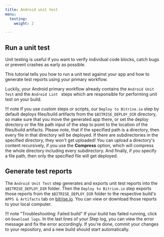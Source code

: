 ```yaml
---
title: Android unit test
menu:
  testing:
    weight: 2

---
```

## Run a unit test

Unit testing is useful if you want to verify individual code blocks, catch bugs or prevent crashes as early as possible.

This tutorial tells you how to run a unit test against your app and how to generate test reports using your primary workflow.

Luckily, your Android primary workflow already contains the `Android Unit Test` and the `Android Lint ` steps which are responsible for performing unit test on your build.

!!! note
    If you use custom steps or scripts, our `Deploy to Bitrise.io` step by default deploys files/build artifacts from the `$BITRISE_DEPLOY_DIR` directory, so make sure that you move the generated app there, or set the deploy directory or the file path input of the step to point to the location of the files/build artifacts. Please note, that if the specified path is a directory, then every file in that directory will be deployed. If there are subdirectories in the specified directory, they won't get uploaded! You can upload a directory's content recursively, if you use the **Compress** option, which will compress the whole directory including every subdirectory. And finally, if you specify a file path, then only the specified file will get deployed.

## Generate test reports

The `Android Unit Test` step generates and exports unit test reports into the `$BITRISE_DEPLOY_DIR` folder. Then the `Deploy to Bitrise.io` step exports those reports from the `$BITRISE_DEPLOY_DIR` folder to the respective build's `APPS & Artifacts` tab on [bitrise.io](https://www.bitrise.io). You can view or download those reports to your local computer.

!!! note "Troubleshooting: Failed build"
    If your build has failed running, click on `Download logs`. In the last lines of your Step log, you can view the error message and fix the error accordingly. If you're done, commit your changes to your repository, and a new build should start automatically.